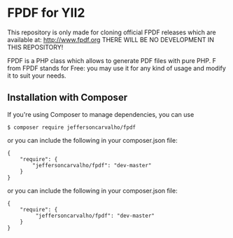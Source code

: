 # FPDF for YII2

This repository is only made for cloning official FPDF releases which are available at: http://www.fpdf.org THERE WILL BE NO DEVELOPMENT IN THIS REPOSITORY!

FPDF is a PHP class which allows to generate PDF files with pure PHP. F from FPDF stands for Free: you may use it for any kind of usage and modify it to suit your needs.

## Installation with Composer
If you're using Composer to manage dependencies, you can use

    $ composer require jeffersoncarvalho/fpdf

or you can include the following in your composer.json file:

    {
        "require": {
            "jeffersoncarvalho/fpdf": "dev-master"
        }
    }

or you can include the following in your composer.json file:

    {
        "require": {
             "jeffersoncarvalho/fpdf": "dev-master"
        }
    }
